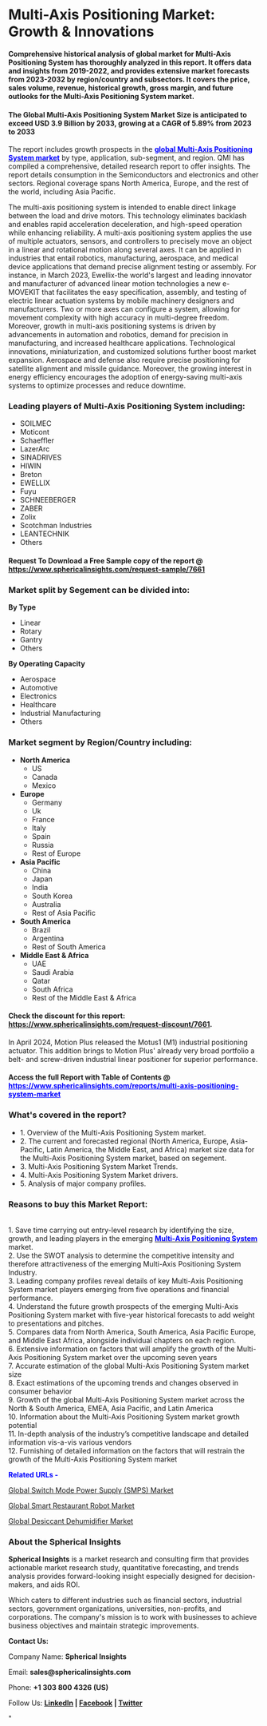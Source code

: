 <h1><strong>Multi-Axis Positioning Market: Growth &amp; Innovations</strong></h1>
<p><strong>Comprehensive historical analysis of global market for Multi-Axis Positioning System has thoroughly analyzed in this report. It offers data and insights from 2019-2022, and provides extensive market forecasts from 2023-2032 by region/country and subsectors. It covers the price, sales volume, revenue, historical growth, gross margin, and future outlooks for the Multi-Axis Positioning System market.</strong></p>
<h4><strong>The Global Multi-Axis Positioning System Market Size is anticipated to exceed USD 3.9 Billion by 2033, growing at a CAGR of 5.89% from 2023 to 2033</strong></h4>
<p>The report includes growth prospects in the <a href="https://www.sphericalinsights.com/reports/multi-axis-positioning-system-market" target="_blank"><span style="color: #0000ff;"><strong>global Multi-Axis Positioning System market</strong></span></a> by type, application, sub-segment, and region. QMI has compiled a comprehensive, detailed research report to offer insights. The report details consumption in the Semiconductors and electronics and other sectors. Regional coverage spans North America, Europe, and the rest of the world, including Asia Pacific.</p>
<p>The multi-axis positioning system is intended to enable direct linkage between the load and drive motors. This technology eliminates backlash and enables rapid acceleration deceleration, and high-speed operation while enhancing reliability. A multi-axis positioning system applies the use of multiple actuators, sensors, and controllers to precisely move an object in a linear and rotational motion along several axes. It can be applied in industries that entail robotics, manufacturing, aerospace, and medical device applications that demand precise alignment testing or assembly. For instance, in March 2023, Ewellix-the world's largest and leading innovator and manufacturer of advanced linear motion technologies a new e-MOVEKIT that facilitates the easy specification, assembly, and testing of electric linear actuation systems by mobile machinery designers and manufacturers. Two or more axes can configure a system, allowing for movement complexity with high accuracy in multi-degree freedom. Moreover, growth in multi-axis positioning systems is driven by advancements in automation and robotics, demand for precision in manufacturing, and increased healthcare applications. Technological innovations, miniaturization, and customized solutions further boost market expansion. Aerospace and defense also require precise positioning for satellite alignment and missile guidance. Moreover, the growing interest in energy efficiency encourages the adoption of energy-saving multi-axis systems to optimize processes and reduce downtime.</p>
<h3><strong>Leading players of Multi-Axis Positioning System including:</strong></h3>
<ul>
<li>SOILMEC</li>
<li>Moticont</li>
<li>Schaeffler</li>
<li>LazerArc</li>
<li>SINADRIVES</li>
<li>HIWIN</li>
<li>Breton</li>
<li>EWELLIX</li>
<li>Fuyu</li>
<li>SCHNEEBERGER</li>
<li>ZABER</li>
<li>Zolix</li>
<li>Scotchman Industries</li>
<li>LEANTECHNIK</li>
<li>Others</li>
</ul>
<h4>Request To Download a Free Sample copy of the report @ <a href="https://www.sphericalinsights.com/request-sample/7661">https://www.sphericalinsights.com/request-sample/7661</a></h4>
<h3><strong>Market split by Segement can be divided into:</strong></h3>
<p><strong>By Type</strong></p>
<ul>
<li>Linear</li>
<li>Rotary</li>
<li>Gantry</li>
<li>Others</li>
</ul>
<p><strong>By Operating Capacity</strong></p>
<ul>
<li>Aerospace</li>
<li>Automotive</li>
<li>Electronics</li>
<li>Healthcare</li>
<li>Industrial Manufacturing</li>
<li>Others</li>
</ul>
<h3><strong>Market segment by Region/Country including:</strong></h3>
<ul>
<li><strong>North America</strong>
<ul>
<li>US</li>
<li>Canada</li>
<li>Mexico</li>
</ul>
</li>
<li><strong>Europe</strong>
<ul>
<li>Germany</li>
<li>Uk</li>
<li>France</li>
<li>Italy</li>
<li>Spain</li>
<li>Russia</li>
<li>Rest of Europe</li>
</ul>
</li>
<li><strong>Asia Pacific</strong>
<ul>
<li>China</li>
<li>Japan</li>
<li>India</li>
<li>South Korea</li>
<li>Australia</li>
<li>Rest of Asia Pacific</li>
</ul>
</li>
<li><strong>South America</strong>
<ul>
<li>Brazil</li>
<li>Argentina</li>
<li>Rest of South America</li>
</ul>
</li>
<li><strong>Middle East &amp; Africa</strong>
<ul>
<li>UAE</li>
<li>Saudi Arabia</li>
<li>Qatar</li>
<li>South Africa</li>
<li>Rest of the Middle East &amp; Africa</li>
</ul>
</li>
</ul>
<h4>Check the discount for this report: <a href="https://www.sphericalinsights.com/request-discount/7661">https://www.sphericalinsights.com/request-discount/7661</a>.</h4>
<p>In April 2024, Motion Plus released the Motus1 (M1) industrial positioning actuator. This addition brings to Motion Plus' already very broad portfolio a belt- and screw-driven industrial linear positioner for superior performance.</p>
<h4>Access the full Report with Table of Contents @ <span style="color: #0000ff;"><a style="color: #0000ff;" href="https://www.sphericalinsights.com/reports/multi-axis-positioning-system-market" target="_blank">https://www.sphericalinsights.com/reports/multi-axis-positioning-system-market</a></span></h4>
<h3><strong>What's covered in the report?</strong></h3>
<ul>
<li>1. Overview of the Multi-Axis Positioning System market.</li>
<li>2. The current and forecasted regional (North America, Europe, Asia-Pacific, Latin America, the Middle East, and Africa) market size data for the Multi-Axis Positioning System market, based on segement.</li>
<li>3. Multi-Axis Positioning System Market Trends.</li>
<li>4. Multi-Axis Positioning System Market drivers.</li>
<li>5. Analysis of major company profiles.</li>
</ul>
<h3><strong>Reasons to buy this Market Report:</strong></h3>
<p><br /> 1. Save time carrying out entry-level research by identifying the size, growth, and leading players in the emerging <a href="https://www.sphericalinsights.com/reports/lidar-market" target="_blank"><span style="color: #0000ff;"><strong>Multi-Axis Positioning System</strong></span></a> market.<br /> 2. Use the SWOT analysis to determine the competitive intensity and therefore attractiveness of the emerging Multi-Axis Positioning System Industry.<br /> 3. Leading company profiles reveal details of key Multi-Axis Positioning System market players emerging from five operations and financial performance.<br /> 4. Understand the future growth prospects of the emerging Multi-Axis Positioning System market with five-year historical forecasts to add weight to presentations and pitches.<br /> 5. Compares data from North America, South America, Asia Pacific Europe, and Middle East Africa, alongside individual chapters on each region.<br /> 6. Extensive information on factors that will amplify the growth of the Multi-Axis Positioning System market over the upcoming seven years<br /> 7. Accurate estimation of the global Multi-Axis Positioning System market size <br /> 8. Exact estimations of the upcoming trends and changes observed in consumer behavior <br /> 9. Growth of the global Multi-Axis Positioning System market across the North &amp; South America, EMEA, Asia Pacific, and Latin America<br /> 10. Information about the Multi-Axis Positioning System market growth potential<br /> 11. In-depth analysis of the industry&rsquo;s competitive landscape and detailed information vis-a-vis various vendors<br /> 12. Furnishing of detailed information on the factors that will restrain the growth of the Multi-Axis Positioning System market</p>
<p><span style="color: #0000ff;"><strong>Related URLs -</strong></span></p>
<p><a href="https://www.sphericalinsights.com/reports/switch-mode-power-supply-smps-market" target="_blank">Global Switch Mode Power Supply (SMPS) Market</a></p>
<p><a href="https://www.sphericalinsights.com/reports/smart-restaurant-robot-market" target="_blank">Global Smart Restaurant Robot Market</a></p>
<p><a href="https://www.sphericalinsights.com/reports/desiccant-dehumidifier-market" target="_blank">Global Desiccant Dehumidifier Market</a></p>
<h3><strong>About the Spherical Insights</strong></h3>
<p><strong>Spherical Insights</strong> is a market research and consulting firm that provides actionable market research study, quantitative forecasting, and trends analysis provides forward-looking insight especially designed for decision-makers, and aids ROI.</p>
<p>Which caters to different industries such as financial sectors, industrial sectors, government organizations, universities, non-profits, and corporations. The company's mission is to work with businesses to achieve business objectives and maintain strategic improvements.</p>
<p><strong>Contact Us:</strong></p>
<p>Company Name: <strong>Spherical Insights</strong></p>
<p>Email: <strong>sales@sphericalinsights.com</strong></p>
<p>Phone: <strong>+1 303 800 4326 (US)</strong></p>
<p>Follow Us: <strong><a href="https://www.linkedin.com/company/spherical-insight/"><u>LinkedIn</u></a> | <a href="https://www.facebook.com/sphericalinsights22"><u>Facebook</u></a> | <a href="https://twitter.com/SInsights_US"><u>Twitter</u></a></strong></p>
<p>"</p>
